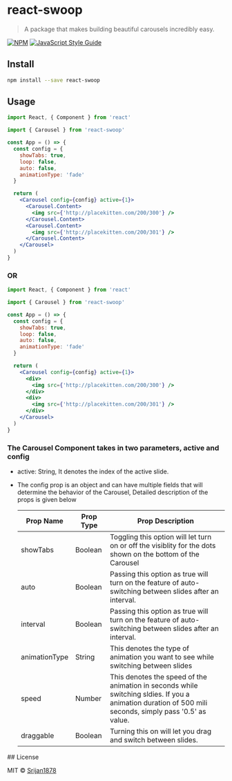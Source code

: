 # react-swoop

> A package that makes building beautiful carousels incredibly easy.

[![NPM](https://img.shields.io/npm/v/react-image-carousel.svg)](https://www.npmjs.com/package/react-image-carousel) [![JavaScript Style Guide](https://img.shields.io/badge/code_style-standard-brightgreen.svg)](https://standardjs.com)

## Install

```bash
npm install --save react-swoop
```

## Usage

```jsx
import React, { Component } from 'react'

import { Carousel } from 'react-swoop'

const App = () => {
  const config = {
    showTabs: true,
    loop: false,
    auto: false,
    animationType: 'fade'
  }

  return (
    <Carousel config={config} active={1}>
      <Carousel.Content>
        <img src={'http://placekitten.com/200/300'} />
      </Carousel.Content>
      <Carousel.Content>
        <img src={'http://placekitten.com/200/301'} />
      </Carousel.Content>
    </Carousel>
  )
}
```

<h3>OR</h3>

```jsx
import React, { Component } from 'react'

import { Carousel } from 'react-swoop'

const App = () => {
  const config = {
    showTabs: true,
    loop: false,
    auto: false,
    animationType: 'fade'
  }

  return (
    <Carousel config={config} active={1}>
      <div>
        <img src={'http://placekitten.com/200/300'} />
      </div>
      <div>
        <img src={'http://placekitten.com/200/301'} />
      </div>
    </Carousel>
  )
}
```

  <h3>The Carousel Component takes in two parameters, active and config</h3>
  <ul>
  <li> active: String, It denotes the index of the active slide. </li>
 
<li>
<p>The config prop is an object and can have multiple fields that will determine the behavior of the Carousel, Detailed description of the props is given below</p>
  <table>
    <thead>
      <th>Prop Name</th>
      <th>Prop Type</th>
      <th>Prop Description</th>
    </thead>
    <tbody>
    <tr>
    <td>showTabs</td>
    <td>Boolean</td>
    <td>Toggling this option will let turn on or off the visiblity for the dots shown on the bottom of the Carousel</td>
    </tr>
    <tr>
    <td>auto</td>
    <td>Boolean</td>
    <td>Passing this option as true will turn on the feature of auto-switching between slides after an interval.</td>
    </tr>
    <tr>
    <td>interval</td>
    <td>Boolean</td>
    <td>Passing this option as true will turn on the feature of auto-switching between slides after an interval.</td>
    </tr>
    <tr>
    <td>animationType</td>
    <td>String</td>
    <td>This denotes the type of animation you want to see while switching between slides</td>
    </tr>
    <tr>
    <td>speed</td>
    <td>Number</td>
    <td>This denotes the speed of the animation in seconds while switching sldies. If you a animation duration of 500 mili seconds, simply pass '0.5' as value.</td>
    </tr>
    <tr>
    <td>draggable</td>
    <td>Boolean</td>
    <td>Turning this on will let you drag and switch between slides.</td>
    </tr>
    </tbody>
  </table>
  </li>
 </ul>
## License

MIT © [Srijan1878](https://github.com/Srijan1878)
